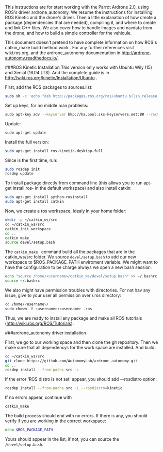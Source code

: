This instructions are for start working with the Parrot Ardrone 2.0, using ROS's driver ardrone_autonomy. We resume the instructions for installling ROS Kinetic and the drone's driver. Then a little explanation of how create a package (dependencies that are needed), compiling it, and where to create and link C++ files. We also cover how to handle images and navdata from the drone, and how to build a simple controller for the vehicule.


This document doesn't pretend to have complete information on how ROS's catkin_make build method work . For any further references visit wiki.ros.org, and the ardrone_autonomy documentation in http://ardrone-autonomy.readthedocs.io/.


###ROS Kinetic Installation
This version only works with Ubuntu Wily (15) and Xenial (16.04 LTS). And the complete guide is in http://wiki.ros.org/kinetic/Installation/Ubuntu .

First, add the ROS packages to sources.list:

```sh
sudo sh -c 'echo "deb http://packages.ros.org/ros/ubuntu $(lsb_release -sc) main" > /etc/apt/sources.list.d/ros-latest.list'
```
Set up keys, for no middle man problems:
```sh
sudo apt-key adv --keyserver hkp://ha.pool.sks-keyservers.net:80 --recv-key 0xB01FA116
```
Update:
```sh
sudo apt-get update
```
Install the full version:
```sh
sudo apt-get install ros-kinetic-desktop-full
```
Since is the first time, run:
```sh
sudo rosdep init
rosdep update
```
To install package directly from command line (this allows you to run apt-get install ros-<packagename> in the default workspace) and also install catkin:
```sh
sudo apt-get install python-rosinstall
sudo apt-get install catkin
```
Now, we create a ros workspace, idealy in your home folder:
```sh
mkdir -p ~/catkin_ws/src
cd ~/catkin_ws/src
catkin_init_workspace
cd ..
catkin_make
source devel/setup.bash
```
The  `catkin_make ` command build all the packages that are in the catkin_ws/src folder. We source `devel/setup.bash` to add our new workspace to $ROS_PACKAGE_PATH enviroment variable. We might want to have the configuration to be charge always we open a new bash session:
```sh
echo "source /home/<username>/catkin_ws/devel/setup.bash" >> ~/.bashrc
source ~/.bashrc
```
We also might have permission troubles with directories. For not hav any issue, give to your user all permission over /.ros directory:
```sh
cd /home/<username>/
sudo chown -R <username>:<username> .ros
```
Thus, we are ready to install any package and make all ROS tutorials (http://wiki.ros.org/ROS/Tutorials).


###ardrone_autonomy driver installation 

First, we go to our working space and then clone the git repository. Then we make sure that all dependencys for the work space are installed. And build.
```sh
cd ~/catkin_ws/src
git clone https://github.com/AutonomyLab/ardrone_autonomy.git
cd ..
rosdep install --from-paths src -i
```
If the error 'ROS distro is not set' appear, you should add --rosdistro option:
```sh
rosdep install --from-paths src -i --rosdistro=kinetic
```
If no errors appear, continue with
```sh
catkin_make
```
The build process should end with no errors. If there is any, you should verify if you are working in the correct workspace:
```sh
echo $ROS_PACKAGE_PATH
```
Yours should appear in the list, if not, you can source the `/devel/setup.bash`.
